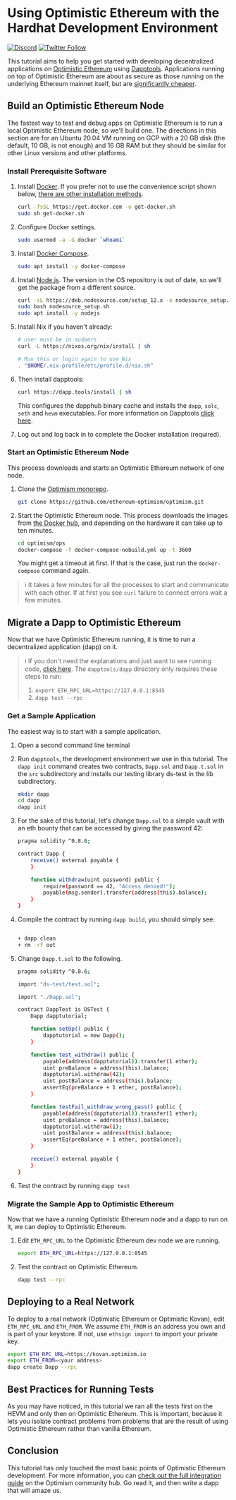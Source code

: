 # Using Optimistic Ethereum with the Hardhat Development Environment

[![Discord](https://img.shields.io/discord/667044843901681675.svg?color=768AD4&label=discord&logo=https%3A%2F%2Fdiscordapp.com%2Fassets%2F8c9701b98ad4372b58f13fd9f65f966e.svg)](https://discord.com/channels/667044843901681675)
[![Twitter Follow](https://img.shields.io/twitter/follow/optimismPBC.svg?label=optimismPBC&style=social)](https://twitter.com/optimismPBC)

This tutorial aims to help you get started with developing decentralized applications on [Optimistic Ethereum](https://optimism.io/) using [Dapptools](https://dapp.tools/). Applications running on top of Optimistic Ethereum are about as secure as those running on the underlying Ethereum mainnet itself, but are
[significantly cheaper](https://optimism.io/gas-comparison).

## Build an Optimistic Ethereum Node

The fastest way to test and debug apps on Optimistic Ethereum is to run a local Optimistic Ethereum node, so we'll build one. The directions in this section are for an Ubuntu 20.04 VM running on GCP with a 20 GB disk (the default, 10 GB, is not enough) and 16 GB RAM but they should be similar for other Linux versions and other platforms.

### Install Prerequisite Software

1. Install [Docker](https://www.docker.com/). If you prefer not to use the convenience script shown below, [there are other installation methods](https://docs.docker.com/engine/install/ubuntu).

   ```sh
   curl -fsSL https://get.docker.com -o get-docker.sh
   sudo sh get-docker.sh
   ```

2. Configure Docker settings.

   ```sh
   sudo usermod -a -G docker `whoami`
   ```
   
3. Install [Docker Compose](https://docs.docker.com/compose/install/).
  
   ```sh
   sudo apt install -y docker-compose
   ```

4. Install [Node.js](https://nodejs.org/en/). The version in the OS repository is out of date, so we'll get the package from a different source. 
  
   ```sh
   curl -sL https://deb.nodesource.com/setup_12.x -o nodesource_setup.sh
   sudo bash nodesource_setup.sh
   sudo apt install -y nodejs
   ```
   
5. Install Nix if you haven't already:

   ```sh   
   # user must be in sudoers
   curl -L https://nixos.org/nix/install | sh

   # Run this or login again to use Nix
   . "$HOME/.nix-profile/etc/profile.d/nix.sh"
   ```

6. Then install dapptools:

   ```sh
   curl https://dapp.tools/install | sh
   ```
   This configures the dapphub binary cache and installs the `dapp`, `solc`, `seth` and `hevm` executables. For more information on Dapptools [click here](https://github.com/dapphub/dapptools).
   
7. Log out and log back in to complete the Docker installation (required).


### Start an Optimistic Ethereum Node

This process downloads and starts an Optimistic Ethereum network of one node.

1. Clone the [Optimism monorepo](https://github.com/ethereum-optimism/optimism).

   ```sh
   git clone https://github.com/ethereum-optimism/optimism.git
   ```

1. Start the Optimistic Ethereum node. This process downloads the images from [the Docker hub](https://hub.docker.com/u/ethereumoptimism), and depending on the hardware it can take up to ten minutes.

   ```sh
   cd optimism/ops
   docker-compose -f docker-compose-nobuild.yml up -t 3600
   ``` 

   You might get a timeout at first. If that is the case, just run the `docker-compose` command again.

> :information_source: It takes a few minutes for all the processes to start and communicate with each other. If at first you see `curl` failure to connect errors wait a few minutes.


## Migrate a Dapp to Optimistic Ethereum

Now that we have Optimistic Ethereum running, it is time to run a decentralized application (dapp) on it.

> :information_source: If you don't need the explanations and just want to see running code, [click here](https://github.com/ethereum-optimism/optimism-tutorial/). The `dapptools/dapp` directory only requires these steps to run:
> 1. `export ETH_RPC_URL=https://127.0.0.1:8545`
> 1. `dapp test --rpc`


### Get a Sample Application

The easiest way is to start with a sample application. 

1. Open a second command line terminal
1. Run `dapptools`, the development environment we use in this tutorial. The `dapp init` command creates two contracts, `Dapp.sol` and `Dapp.t.sol` in the `src` subdirectory and installs our testing library ds-test in the lib subdirectory.

   ```sh
   mkdir dapp
   cd dapp
   dapp init
   ```

1. For the sake of this tutorial, let's change `Dapp.sol` to a simple vault with an eth bounty that can be accessed by giving the password 42:

   ```sh
   pragma solidity ^0.8.6;

   contract Dapp {
       receive() external payable {
       }

       function withdraw(uint password) public {
           require(password == 42, "Access denied!");
           payable(msg.sender).transfer(address(this).balance);
       }
   }
   ```

1. Compile the contract by running `dapp build`, you should simply see:
   ```sh

   + dapp clean
   + rm -rf out
   ```

1. Change `Dapp.t.sol` to the following.

   ```sh
   pragma solidity ^0.8.6;

   import "ds-test/test.sol";

   import "./Dapp.sol";

   contract DappTest is DSTest {
       Dapp dapptutorial;

       function setUp() public {
           dapptutorial = new Dapp();
       }

       function test_withdraw() public {
           payable(address(dapptutorial)).transfer(1 ether);
           uint preBalance = address(this).balance;
           dapptutorial.withdraw(42);
           uint postBalance = address(this).balance;
           assertEq(preBalance + 1 ether, postBalance);
       }

       function testFail_withdraw_wrong_pass() public {
           payable(address(dapptutorial)).transfer(1 ether);
           uint preBalance = address(this).balance;
           dapptutorial.withdraw(1);
           uint postBalance = address(this).balance;
           assertEq(preBalance + 1 ether, postBalance);
       }

       receive() external payable {
       }
   }
   ```
   
1. Test the contract by running `dapp test`

### Migrate the Sample App to Optimistic Ethereum

Now that we have a running Optimistic Ethereum node and a dapp to run on it, we can deploy to Optimistic Ethereum.

1. Edit `ETH_RPC_URL` to the Optimistic Ethereum dev node we are running.

   ```sh
   export ETH_RPC_URL=https://127.0.0.1:8545
   ```    

1. Test the contract on Optimistic Ethereum. 

   ```sh
   dapp test --rpc
   ```


## Deploying to a Real Network

To deploy to a real network (Optimistic Ethereum or Optimistic Kovan), edit `ETH_RPC_URL` and `ETH_FROM`. We assume `ETH_FROM` is an address you own and is part of your keystore. If not, use `ethsign import` to import your private key.

```sh
export ETH_RPC_URL=https://kovan.optimism.io
export ETH_FROM=<your address>
dapp create Dapp --rpc
```    

## Best Practices for Running Tests

As you may have noticed, in this tutorial we ran all the tests first on the HEVM and only then on Optimistic Ethereum. This is important, because it lets you isolate contract problems from problems that are the result of using Optimistic Ethereum rather than vanilla Ethereum.


## Conclusion

This tutorial has only touched the most basic points of Optimistic Ethereum development. For more information, you can [check out the full integration guide](https://community.optimism.io/docs/developers/l2/convert-2.0.html) on the Optimism community hub. Go read it, and then write a dapp that will amaze us.
